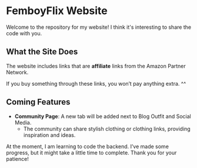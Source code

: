 # FemboyFlix Website #

Welcome to the repository for my website! I think it's interesting to share the code with you.

## What the Site Does ##

The website includes links that are **affiliate** links from the Amazon Partner Network.

If you buy something through these links, you won’t pay anything extra. ^^

## Coming Features ##

- **Community Page**: A new tab will be added next to Blog Outfit and Social Media.
  - The community can share stylish clothing or clothing links, providing inspiration and ideas.

At the moment, I am learning to code the backend. I’ve made some progress, but it might take a little time to complete. Thank you for your patience!

